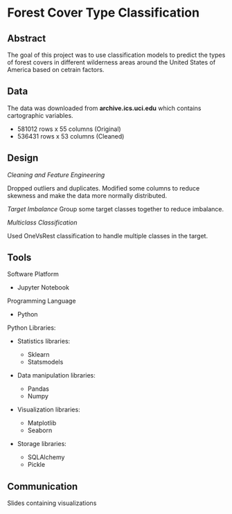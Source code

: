 # Forest Cover Type Classification

## Abstract
The goal of this project was to use classification models to predict the types of forest covers in different wilderness areas around the United States of America based on cetrain factors.

## Data
The data was downloaded from **archive.ics.uci.edu** which contains cartographic variables.
- 581012 rows x 55 columns (Original)
- 536431 rows x 53 columns (Cleaned)


## Design

*Cleaning and Feature Engineering*

Dropped outliers and duplicates.
Modified some columns to reduce skewness and make the data more normally distributed.

*Target Imbalance*
Group some target classes together to reduce imbalance.

*Multiclass Classification*

Used OneVsRest classification to handle multiple classes in the target.

## Tools

Software Platform
- Jupyter Notebook

Programming Language
- Python
 
Python Libraries:
- Statistics libraries:
  - Sklearn
  - Statsmodels


- Data manipulation libraries:
  - Pandas
  - Numpy


- Visualization libraries:
  - Matplotlib
  - Seaborn
 

- Storage libraries:
  - SQLAlchemy 
  - Pickle

## Communication
Slides containing visualizations